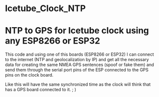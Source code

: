 # Icetube_Clock_NTP
# NTP to GPS for Icetube clock using any ESP8266 or ESP32 #

This code and using one of this boards (ESP8266 or ESP32) I can connect to the internet (NTP and geolocalization by IP) and get all the necessary data for creating the same NMEA GPS sentences (spoof or fake them) and send them through the serial port pins of the ESP connected to the GPS pins on the clock board.

Like this will have the same synchronized time as the clock will think that has a GPS board connected to it. ; )
